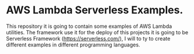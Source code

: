 # AWS Lambda Serverless Examples.

This repository it is going to contain some examples of AWS Lambda utilities.
The framework use it for the deploy of this projects it is going to be Serverless Framework
(https://serverless.com/), I will to ty to create different examples in different programming languages.
